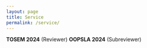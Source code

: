 ```yaml
---
layout: page
title: Service
permalink: /service/
---
```


__TOSEM 2024__ (Reviewer)
__OOPSLA 2024__ (Subreviewer)

